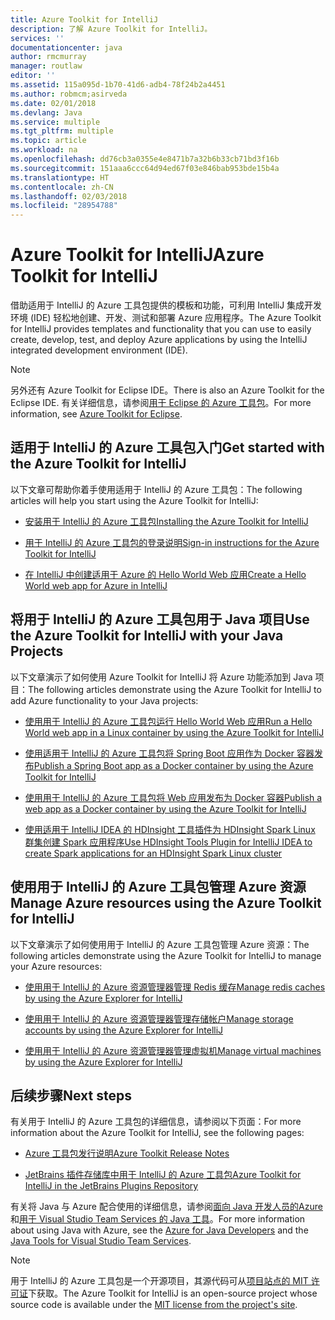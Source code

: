 ```yaml
---
title: Azure Toolkit for IntelliJ
description: 了解 Azure Toolkit for IntelliJ。
services: ''
documentationcenter: java
author: rmcmurray
manager: routlaw
editor: ''
ms.assetid: 115a095d-1b70-41d6-adb4-78f24b2a4451
ms.author: robmcm;asirveda
ms.date: 02/01/2018
ms.devlang: Java
ms.service: multiple
ms.tgt_pltfrm: multiple
ms.topic: article
ms.workload: na
ms.openlocfilehash: dd76cb3a0355e4e8471b7a32b6b33cb71bd3f16b
ms.sourcegitcommit: 151aaa6ccc64d94ed67f03e846bab953bde15b4a
ms.translationtype: HT
ms.contentlocale: zh-CN
ms.lasthandoff: 02/03/2018
ms.locfileid: "28954788"
---
```

# <a name="azure-toolkit-for-intellij"></a><span data-ttu-id="fda59-103">Azure Toolkit for IntelliJ</span><span class="sxs-lookup"><span data-stu-id="fda59-103">Azure Toolkit for IntelliJ</span></span>
<span data-ttu-id="fda59-104">借助适用于 IntelliJ 的 Azure 工具包提供的模板和功能，可利用 IntelliJ 集成开发环境 (IDE) 轻松地创建、开发、测试和部署 Azure 应用程序。</span><span class="sxs-lookup"><span data-stu-id="fda59-104">The Azure Toolkit for IntelliJ provides templates and functionality that you can use to easily create, develop, test, and deploy Azure applications by using the IntelliJ integrated development environment (IDE).</span></span>

> [!NOTE]
> 
> <span data-ttu-id="fda59-105">另外还有 Azure Toolkit for Eclipse IDE。</span><span class="sxs-lookup"><span data-stu-id="fda59-105">There is also an Azure Toolkit for the Eclipse IDE.</span></span> <span data-ttu-id="fda59-106">有关详细信息，请参阅[用于 Eclipse 的 Azure 工具包](../eclipse/azure-toolkit-for-eclipse.md)。</span><span class="sxs-lookup"><span data-stu-id="fda59-106">For more information, see [Azure Toolkit for Eclipse](../eclipse/azure-toolkit-for-eclipse.md).</span></span>
> 

## <a name="get-started-with-the-azure-toolkit-for-intellij"></a><span data-ttu-id="fda59-107">适用于 IntelliJ 的 Azure 工具包入门</span><span class="sxs-lookup"><span data-stu-id="fda59-107">Get started with the Azure Toolkit for IntelliJ</span></span>
<span data-ttu-id="fda59-108">以下文章可帮助你着手使用适用于 IntelliJ 的 Azure 工具包：</span><span class="sxs-lookup"><span data-stu-id="fda59-108">The following articles will help you start using the Azure Toolkit for IntelliJ:</span></span>

* [<span data-ttu-id="fda59-109">安装用于 IntelliJ 的 Azure 工具包</span><span class="sxs-lookup"><span data-stu-id="fda59-109">Installing the Azure Toolkit for IntelliJ</span></span>](azure-toolkit-for-intellij-installation.md)

* [<span data-ttu-id="fda59-110">用于 IntelliJ 的 Azure 工具包的登录说明</span><span class="sxs-lookup"><span data-stu-id="fda59-110">Sign-in instructions for the Azure Toolkit for IntelliJ</span></span>](azure-toolkit-for-intellij-sign-in-instructions.md)

* [<span data-ttu-id="fda59-111">在 IntelliJ 中创建适用于 Azure 的 Hello World Web 应用</span><span class="sxs-lookup"><span data-stu-id="fda59-111">Create a Hello World web app for Azure in IntelliJ</span></span>](azure-toolkit-for-intellij-create-hello-world-web-app.md)

## <a name="use-the-azure-toolkit-for-intellij-with-your-java-projects"></a><span data-ttu-id="fda59-112">将用于 IntelliJ 的 Azure 工具包用于 Java 项目</span><span class="sxs-lookup"><span data-stu-id="fda59-112">Use the Azure Toolkit for IntelliJ with your Java Projects</span></span>
<span data-ttu-id="fda59-113">以下文章演示了如何使用 Azure Toolkit for IntelliJ 将 Azure 功能添加到 Java 项目：</span><span class="sxs-lookup"><span data-stu-id="fda59-113">The following articles demonstrate using the Azure Toolkit for IntelliJ to add Azure functionality to your Java projects:</span></span>

* [<span data-ttu-id="fda59-114">使用用于 IntelliJ 的 Azure 工具包运行 Hello World Web 应用</span><span class="sxs-lookup"><span data-stu-id="fda59-114">Run a Hello World web app in a Linux container by using the Azure Toolkit for IntelliJ</span></span>](azure-toolkit-for-intellij-hello-world-web-app-linux.md)

* [<span data-ttu-id="fda59-115">使用适用于 IntelliJ 的 Azure 工具包将 Spring Boot 应用作为 Docker 容器发布</span><span class="sxs-lookup"><span data-stu-id="fda59-115">Publish a Spring Boot app as a Docker container by using the Azure Toolkit for IntelliJ</span></span>](azure-toolkit-for-intellij-publish-spring-boot-docker-app.md)

* [<span data-ttu-id="fda59-116">使用用于 IntelliJ 的 Azure 工具包将 Web 应用发布为 Docker 容器</span><span class="sxs-lookup"><span data-stu-id="fda59-116">Publish a web app as a Docker container by using the Azure Toolkit for IntelliJ</span></span>](azure-toolkit-for-intellij-publish-as-docker-container.md)

* [<span data-ttu-id="fda59-117">使用适用于 IntelliJ IDEA 的 HDInsight 工具插件为 HDInsight Spark Linux 群集创建 Spark 应用程序</span><span class="sxs-lookup"><span data-stu-id="fda59-117">Use HDInsight Tools Plugin for IntelliJ IDEA to create Spark applications for an HDInsight Spark Linux cluster</span></span>](/azure/hdinsight/hdinsight-apache-spark-intellij-tool-plugin)

## <a name="manage-azure-resources-using-the-azure-toolkit-for-intellij"></a><span data-ttu-id="fda59-118">使用用于 IntelliJ 的 Azure 工具包管理 Azure 资源</span><span class="sxs-lookup"><span data-stu-id="fda59-118">Manage Azure resources using the Azure Toolkit for IntelliJ</span></span>
<span data-ttu-id="fda59-119">以下文章演示了如何使用用于 IntelliJ 的 Azure 工具包管理 Azure 资源：</span><span class="sxs-lookup"><span data-stu-id="fda59-119">The following articles demonstrate using the Azure Toolkit for IntelliJ to manage your Azure resources:</span></span>

* [<span data-ttu-id="fda59-120">使用用于 IntelliJ 的 Azure 资源管理器管理 Redis 缓存</span><span class="sxs-lookup"><span data-stu-id="fda59-120">Manage redis caches by using the Azure Explorer for IntelliJ</span></span>](azure-toolkit-for-intellij-managing-redis-caches-using-azure-explorer.md)

* [<span data-ttu-id="fda59-121">使用用于 IntelliJ 的 Azure 资源管理器管理存储帐户</span><span class="sxs-lookup"><span data-stu-id="fda59-121">Manage storage accounts by using the Azure Explorer for IntelliJ</span></span>](azure-toolkit-for-intellij-managing-virtual-machines-using-azure-explorer.md)

* [<span data-ttu-id="fda59-122">使用用于 IntelliJ 的 Azure 资源管理器管理虚拟机</span><span class="sxs-lookup"><span data-stu-id="fda59-122">Manage virtual machines by using the Azure Explorer for IntelliJ</span></span>](azure-toolkit-for-intellij-managing-storage-accounts-using-azure-explorer.md)

## <a name="next-steps"></a><span data-ttu-id="fda59-123">后续步骤</span><span class="sxs-lookup"><span data-stu-id="fda59-123">Next steps</span></span>

<span data-ttu-id="fda59-124">有关用于 IntelliJ 的 Azure 工具包的详细信息，请参阅以下页面：</span><span class="sxs-lookup"><span data-stu-id="fda59-124">For more information about the Azure Toolkit for IntelliJ, see the following pages:</span></span>

* [<span data-ttu-id="fda59-125">Azure 工具包发行说明</span><span class="sxs-lookup"><span data-stu-id="fda59-125">Azure Toolkit Release Notes</span></span>](https://github.com/Microsoft/azure-tools-for-java/releases)

* [<span data-ttu-id="fda59-126">JetBrains 插件存储库中用于 IntelliJ 的 Azure 工具包</span><span class="sxs-lookup"><span data-stu-id="fda59-126">Azure Toolkit for IntelliJ in the JetBrains Plugins Repository</span></span>](https://plugins.jetbrains.com/plugin/8053-azure-toolkit-for-intellij)

<span data-ttu-id="fda59-127">有关将 Java 与 Azure 配合使用的详细信息，请参阅[面向 Java 开发人员的Azure](https://docs.microsoft.com/java/azure/) 和[用于 Visual Studio Team Services 的 Java 工具](https://java.visualstudio.com/)。</span><span class="sxs-lookup"><span data-stu-id="fda59-127">For more information about using Java with Azure, see the [Azure for Java Developers](https://docs.microsoft.com/java/azure/) and the [Java Tools for Visual Studio Team Services](https://java.visualstudio.com/).</span></span>

> [!NOTE]
> 
> <span data-ttu-id="fda59-128">用于 IntelliJ 的 Azure 工具包是一个开源项目，其源代码可从[项目站点的 MIT 许可证](https://github.com/microsoft/azure-tools-for-java)下获取。</span><span class="sxs-lookup"><span data-stu-id="fda59-128">The Azure Toolkit for IntelliJ is an open-source project whose source code is available under the [MIT license from the project's site](https://github.com/microsoft/azure-tools-for-java).</span></span>
> 

<!-- [!INCLUDE [azure-toolkit-for-intellij-additional-resources](../includes/azure-toolkit-for-intellij-additional-resources.md)] -->

<!-- URL List -->

[Azure for Java Developers]: https://docs.microsoft.com/java/azure/
[Java Tools for Visual Studio Team Services]: https://java.visualstudio.com/

<!-- Temporarily Deprecated URLs -->

<!-- [Debug a Java Web App on Azure in IntelliJ]: ./app-service-web/app-service-web-debug-java-web-app-in-intellij.md -->
